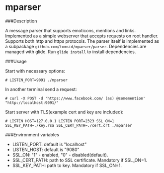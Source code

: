 mparser
=======
 
###Description
 
 A message parser that supports emoticons, mentions and links.
 Implemented as a simple webserver that accepts requests on root handler.
 Supports both http and https protocols.
 The parser itself is implemented as a subpackage `github.com/tomsid/mparser/parser`.
 Dependencies are managed with glide. Run `glide install` to install dependencies.
 
###Usage
 
 Start with necessary options:
 
   `# LISTEN_PORT=9091 ./mparser`

 In another terminal send a request:
 
   `# curl -X POST -d 'https://www.facebook.com/ (as) @somemention' "http://localhost:9091/"`
 
 Start server with TLS(example cert and key are included):
 
   `# LISTEN_HOST=127.0.0.1 LISTEN_PORT=2323 SSL_ON=1 SSL_KEY_PATH=./key.rsa SSL_CERT_PATH=./cert.crt ./mparser`
 
###Environment variables

 - LISTEN_PORT: default is "localhost"
 - LISTEN_HOST: default is "9080"
 - SSL_ON: "1" - enabled, "0" - disabled(default).
 - SSL_CERT_PATH: path to SSL certificate. Mandatory if SSL_ON=1.
 - SSL_KEY_PATH: path to key. Mandatory if SSL_ON=1.